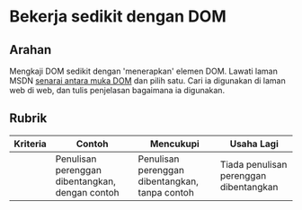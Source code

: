 # Bekerja sedikit dengan DOM

## Arahan

Mengkaji DOM sedikit dengan 'menerapkan' elemen DOM. Lawati laman MSDN [senarai antara muka DOM](https://developer.mozilla.org/en-US/docs/Web/API/Document_Object_Model) dan pilih satu. Cari ia digunakan di laman web di web, dan tulis penjelasan bagaimana ia digunakan.

## Rubrik

| Kriteria | Contoh                                     | Mencukupi                                         | Usaha Lagi       |
| -------- | --------------------------------------------- | ------------------------------------------------ | ----------------------- |
|          | Penulisan perenggan dibentangkan, dengan contoh | Penulisan perenggan dibentangkan, tanpa contoh | Tiada penulisan perenggan dibentangkan |
